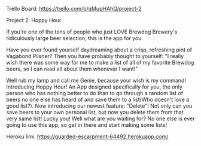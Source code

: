 Trello Board: https://trello.com/b/qMupHAhQ/project-2

Project 2: Hoppy Hour

If you're one of the tens of people who just LOVE Brewdog Brewery's ridiculously large beer selection, this is the app for you. 

Have you ever found yourself daydreaming about a crisp, refreshing pint of Vagabond Pilsner? Then you have probably thought to yourself: "I really wish there was some way for me to make a list of all of my favorite Brewdog beers, so I can read all about them whenever I want!"

Well rub my lamp and call me Genie, because your wish is my command! Introducing Hoppy Hour! An App designed specifically for you, the only person who has nothing better to do than to go through a random list of beers no one else has heard of and save them to a list(Who doesn't love a good list?). Now introducing our newest feature: "Delete"! Not only can you save beers to your own personal list, but now you delete them from that very same list! Lucky you! Well what are you waiting for? No one else is ever going to use this app, so get in there and start making some lists!

Heroku link: https://guarded-escarpment-64492.herokuapp.com/
